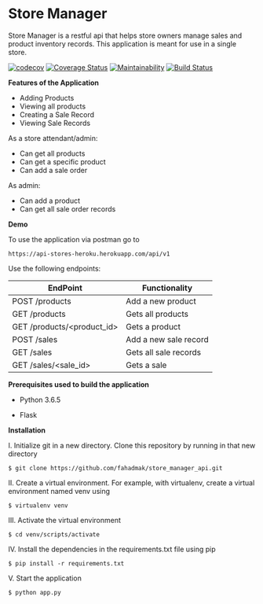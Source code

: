 # Store Manager

Store Manager is a restful api that helps store owners manage sales and product inventory records. This application is 
meant for use in a single store.

[![codecov](https://codecov.io/gh/fahadmak/store_manager_api/branch/develop/graph/badge.svg)](https://codecov.io/gh/fahadmak/store_manager_api)
[![Coverage Status](https://coveralls.io/repos/github/fahadmak/store_challenge_3/badge.svg?branch=develop)](https://coveralls.io/github/fahadmak/store_challenge_3?branch=develop)
[![Maintainability](https://api.codeclimate.com/v1/badges/31f1ccb43fa804d72b7f/maintainability)](https://codeclimate.com/github/fahadmak/store_challenge_3/maintainability)
[![Build Status](https://travis-ci.org/fahadmak/store_challenge_3.svg?branch=develop)](https://travis-ci.org/fahadmak/store_challenge_3)

**Features of the Application**

* Adding Products
* Viewing all products
* Creating a Sale Record
* Viewing Sale Records

As a store attendant/admin:

* Can get all products
* Can get a specific product
* Can add a sale order

As admin:

* Can add a product
* Can get all sale order records

**Demo**

To use the application via postman go to

`https://api-stores-heroku.herokuapp.com/api/v1`

Use the following endpoints:

 EndPoint                       | Functionality
------------------------        | ----------------------
POST /products                  | Add a new product
GET /products                   | Gets all products
GET /products/<product_id>      | Gets a product
POST /sales                     | Add a new sale record
GET /sales                      | Gets all sale records
GET /sales/<sale_id>            | Gets a sale


**Prerequisites used to build the application**

* Python 3.6.5

* Flask

**Installation**

I. Initialize git in a new directory. Clone this repository by running in that new directory

`$ git clone https://github.com/fahadmak/store_manager_api.git`

II.  Create a virtual environment. For example, with virtualenv, create a virtual environment named venv using

`$ virtualenv venv`

III. Activate the virtual environment

`$ cd venv/scripts/activate`

IV. Install the dependencies in the requirements.txt file using pip

`$ pip install -r requirements.txt`

V. Start the application

`$ python app.py`


